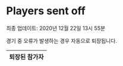 # Players sent off
최종 업데이트: 2020년 12월 22일 13시 55분


경기 중 오류가 발생하는 경우 자동으로 퇴장됩니다.


| 퇴장된 참가자 |
|:---:|